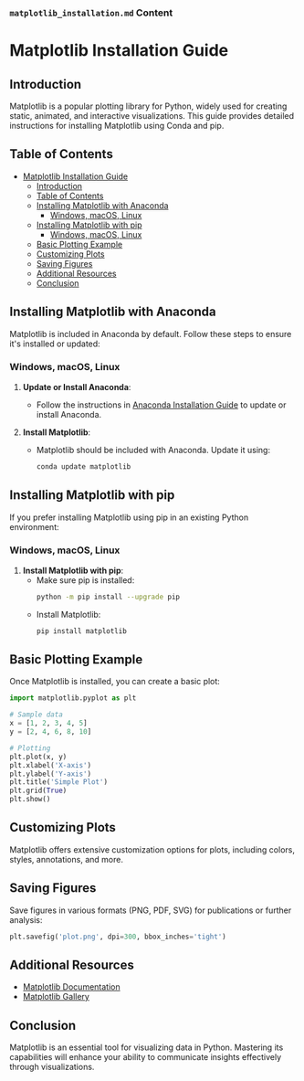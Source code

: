 ### `matplotlib_installation.md` Content


# Matplotlib Installation Guide

## Introduction

Matplotlib is a popular plotting library for Python, widely used for creating static, animated, and interactive visualizations. This guide provides detailed instructions for installing Matplotlib using Conda and pip.

## Table of Contents

- [Matplotlib Installation Guide](#matplotlib-installation-guide)
  - [Introduction](#introduction)
  - [Table of Contents](#table-of-contents)
  - [Installing Matplotlib with Anaconda](#installing-matplotlib-with-anaconda)
    - [Windows, macOS, Linux](#windows-macos-linux)
  - [Installing Matplotlib with pip](#installing-matplotlib-with-pip)
    - [Windows, macOS, Linux](#windows-macos-linux-1)
  - [Basic Plotting Example](#basic-plotting-example)
  - [Customizing Plots](#customizing-plots)
  - [Saving Figures](#saving-figures)
  - [Additional Resources](#additional-resources)
  - [Conclusion](#conclusion)

## Installing Matplotlib with Anaconda

Matplotlib is included in Anaconda by default. Follow these steps to ensure it's installed or updated:

### Windows, macOS, Linux

1. **Update or Install Anaconda**:
   - Follow the instructions in [Anaconda Installation Guide](anaconda_installation.md) to update or install Anaconda.

2. **Install Matplotlib**:
   - Matplotlib should be included with Anaconda. Update it using:
     ```bash
     conda update matplotlib
     ```

## Installing Matplotlib with pip

If you prefer installing Matplotlib using pip in an existing Python environment:

### Windows, macOS, Linux

1. **Install Matplotlib with pip**:
   - Make sure pip is installed:
     ```bash
     python -m pip install --upgrade pip
     ```
   - Install Matplotlib:
     ```bash
     pip install matplotlib
     ```

## Basic Plotting Example

Once Matplotlib is installed, you can create a basic plot:

```python
import matplotlib.pyplot as plt

# Sample data
x = [1, 2, 3, 4, 5]
y = [2, 4, 6, 8, 10]

# Plotting
plt.plot(x, y)
plt.xlabel('X-axis')
plt.ylabel('Y-axis')
plt.title('Simple Plot')
plt.grid(True)
plt.show()
```

## Customizing Plots

Matplotlib offers extensive customization options for plots, including colors, styles, annotations, and more.

## Saving Figures

Save figures in various formats (PNG, PDF, SVG) for publications or further analysis:

```python
plt.savefig('plot.png', dpi=300, bbox_inches='tight')
```

## Additional Resources

- [Matplotlib Documentation](https://matplotlib.org/stable/contents.html)
- [Matplotlib Gallery](https://matplotlib.org/stable/gallery/index.html)

## Conclusion

Matplotlib is an essential tool for visualizing data in Python. Mastering its capabilities will enhance your ability to communicate insights effectively through visualizations.
